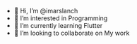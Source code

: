 - 👋 Hi, I’m @imarslanch
- 👀 I’m interested in Programming
- 🌱 I’m currently learning Flutter
- 💞️ I’m looking to collaborate on My work

<!---
imarslanch/imarslanch is a ✨ special ✨ repository because its `README.md` (this file) appears on your GitHub profile.
You can click the Preview link to take a look at your changes.
--->
